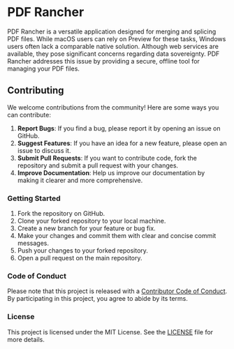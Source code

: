 # PDF Rancher

PDF Rancher is a versatile application designed for merging and splicing PDF files. While macOS users can rely on Preview for these tasks, Windows users often lack a comparable native solution. Although web services are available, they pose significant concerns regarding data sovereignty. PDF Rancher addresses this issue by providing a secure, offline tool for managing your PDF files.

## Contributing

We welcome contributions from the community! Here are some ways you can contribute:

1. **Report Bugs**: If you find a bug, please report it by opening an issue on GitHub.
2. **Suggest Features**: If you have an idea for a new feature, please open an issue to discuss it.
3. **Submit Pull Requests**: If you want to contribute code, fork the repository and submit a pull request with your changes.
4. **Improve Documentation**: Help us improve our documentation by making it clearer and more comprehensive.

### Getting Started

1. Fork the repository on GitHub.
2. Clone your forked repository to your local machine.
3. Create a new branch for your feature or bug fix.
4. Make your changes and commit them with clear and concise commit messages.
5. Push your changes to your forked repository.
6. Open a pull request on the main repository.

### Code of Conduct

Please note that this project is released with a [Contributor Code of Conduct](CODE_OF_CONDUCT.md). By participating in this project, you agree to abide by its terms.

### License

This project is licensed under the MIT License. See the [LICENSE](LICENSE) file for more details.
